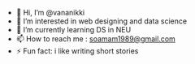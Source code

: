 - 👋 Hi, I’m @vananikki
- 👀 I’m interested in web designing and data science
- 🌱 I’m currently learning DS in NEU
- 📫 How to reach me : soamam1989@gmail.com
- ⚡ Fun fact: i like writing short stories 

<!---
vananikki/vananikki is a ✨ special ✨ repository because its `README.md` (this file) appears on your GitHub profile.
You can click the Preview link to take a look at your changes.
--->
